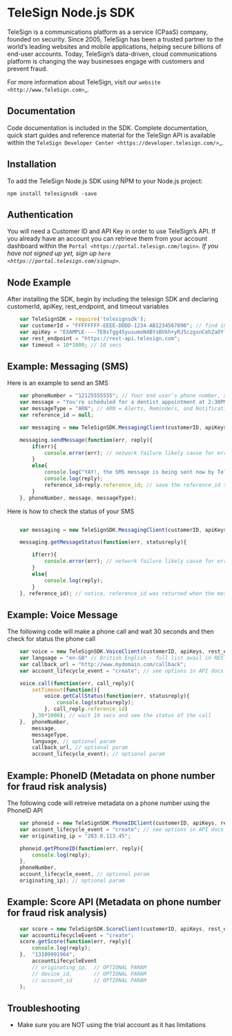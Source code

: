 TeleSign Node.js SDK
=================

TeleSign is a communications platform as a service (CPaaS) company, founded on security. Since 2005, TeleSign has
been a trusted partner to the world’s leading websites and mobile applications, helping secure billions of end-user
accounts. Today, TeleSign’s data-driven, cloud communications platform is changing the way businesses engage with
customers and prevent fraud.

For more information about TeleSign, visit our `website <http://www.TeleSign.com>`_.

Documentation
-------------

Code documentation is included in the SDK. Complete documentation, quick start guides and reference material
for the TeleSign API is available within the `TeleSign Developer Center <https://developer.telesign.com/>`_.

Installation
------------

To add the TeleSign Node.js SDK using NPM to your Node.js project:

```
npm install telesignsdk -save
```


Authentication
--------------

You will need a Customer ID and API Key in order to use TeleSign’s API. If you already have an account you can retrieve
them from your account dashboard within the `Portal <https://portal.telesign.com/login>`_. If you have not signed up
yet, sign up `here <https://portal.telesign.com/signup>`_.


Node Example
------------

After installing the SDK, begin by including the telesign SDK and declaring customerId, apiKey, rest_endpoint, and timeout variables

```javascript
    var TeleSignSDK = require('telesignsdk');
    var customerId = "FFFFFFFF-EEEE-DDDD-1234-AB1234567890"; // find in portal.telesign.com
    var apiKey = "EXAMPLE----TE8sTgg45yusumoN4BYsBVkh+yRJ5czgsnCehZaOYldPJdmFh6NeX8kunZ2zU1YWaUw/0wV6xfw=="; 
    var rest_endpoint = "https://rest-api.telesign.com";
    var timeout = 10*1000; // 10 secs

```

Example: Messaging (SMS) 
----------------------------------------

Here is an example to send an SMS

```javascript
    var phoneNumber = "12125555555"; // Your end user’s phone number, as a string of digits without spaces or punctuation, beginning with the country dialing code (for example, “1” for North America)
    var message = "You're scheduled for a dentist appointment at 2:30PM.";
    var messageType = "ARN"; // ARN = Alerts, Reminders, and Notifications; OTP = One time password; MKT = Marketing
    var reference_id = null;

    var messaging = new TeleSignSDK.MessagingClient(customerID, apiKeys, rest_endpoint, timeout);

    messaging.sendMessage(function(err, reply){    
        if(err){
            console.error(err); // network failure likely cause for error
        }
        else{
            console.log("YAY!, the SMS message is being sent now by TeleSign!");
            console.log(reply);
            reference_id=reply.reference_id; // save the reference_id to check status of the message 
        }
    }, phoneNumber, message, messageType);
```

Here is how to check the status of your SMS

```javascript

    var messaging = new TeleSignSDK.MessagingClient(customerID, apiKeys, rest_endpoint, timeout);

    messaging.getMessageStatus(function(err, statusreply){

        if(err){
            console.error(err); // network failure likely cause for error
        }
        else{
            console.log(reply);
        }
    }, reference_id); // notice, reference_id was returned when the message was sent
```

Example: Voice Message 
-------------------------------------

The following code will make a phone call and wait 30 seconds and then check for status the phone call

```javascript
    var voice = new TeleSignSDK.VoiceClient(customerID, apiKeys, rest_endpoint, timeout);
    var language = "en-GB" // British English - full list avail in REST docs ai developer.telesign.com
    var callback_url = "http://www.mydomain.com/callback";
    var account_lifecycle_event = "create"; // see options in API docs at developer.telesign.com

    voice.call(function(err, call_reply){
        setTimeout(function(){
            voice.getCallStatus(function(err, statusreply){
                console.log(statusreply);
            }, call_reply.reference_id)
        },30*1000); // wait 10 secs and see the status of the call
    },  phoneNumber, 
        message, 
        messageType, 
        language, // optional param
        callback_url, // optional param
        account_lifecycle_event); // optional param

```


Example: PhoneID (Metadata on phone number for fraud risk analysis)
-------------------------------------------------------------------

The following code will retreive metadata on a phone number using the PhoneID API

```javascript
    var phoneid = new TeleSignSDK.PhoneIDClient(customerID, apiKeys, rest_endpoint, timeout);
    var account_lifecycle_event = "create"; // see options in API docs at developer.telesign.com
    var originating_ip = "203.0.113.45";

    phoneid.getPhoneID(function(err, reply){
        console.log(reply);
    }, 
    phoneNumber,
    account_lifecycle_event, // optional param
    originating_ip); // optional param
```

Example: Score API (Metadata on phone number for fraud risk analysis)
---------------------------------------------------------------------

```javascript
    var score = new TeleSignSDK.ScoreClient(customerID, apiKeys, rest_endpoint, 10*1000);
    var accountLifecycleEvent = "create";
    score.getScore(function(err, reply){
        console.log(reply);
    },  "13109991964", 
        accountLifecycleEvent
        // originating_ip,  // OPTIONAL PARAM
        // device_id,       // OPTIONAL PARAM
        // account_id       // OPTIONAL PARAM
    );

```


Troubleshooting
---------------

* Make sure you are NOT using the trial account as it has limitations
